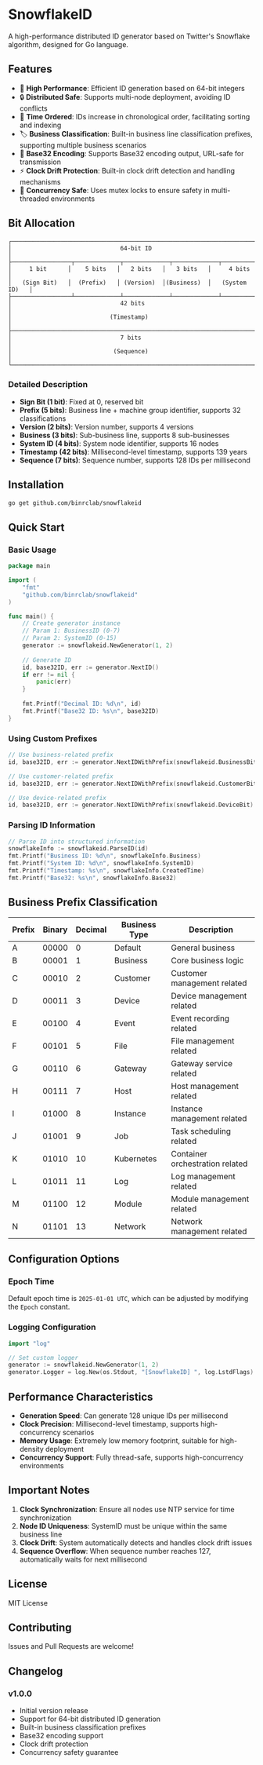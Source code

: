 # SnowflakeID

A high-performance distributed ID generator based on Twitter's Snowflake algorithm, designed for Go language.

## Features

- 🚀 **High Performance**: Efficient ID generation based on 64-bit integers
- 🔒 **Distributed Safe**: Supports multi-node deployment, avoiding ID conflicts
- 📅 **Time Ordered**: IDs increase in chronological order, facilitating sorting and indexing
- 🏷️ **Business Classification**: Built-in business line classification prefixes, supporting multiple business scenarios
- 🔄 **Base32 Encoding**: Supports Base32 encoding output, URL-safe for transmission
- ⚡ **Clock Drift Protection**: Built-in clock drift detection and handling mechanisms
- 🧵 **Concurrency Safe**: Uses mutex locks to ensure safety in multi-threaded environments

## Bit Allocation

```
┌───────────────────────────────────────────────────────────────────────────────┐
│                               64-bit ID                                      │
├─────────────────┬─────────────┬─────────────┬─────────────┬─────────────────┤
│     1 bit      │    5 bits   │   2 bits   │   3 bits   │     4 bits      │
│   (Sign Bit)   │  (Prefix)   │ (Version)  │(Business)  │   (System ID)   │
├─────────────────┴─────────────┴─────────────┴─────────────┴─────────────────┤
│                               42 bits                                       │
│                            (Timestamp)                                      │
├─────────────────────────────────────────────────────────────────────────────┤
│                               7 bits                                        │
│                             (Sequence)                                      │
└─────────────────────────────────────────────────────────────────────────────┘
```

### Detailed Description

- **Sign Bit (1 bit)**: Fixed at 0, reserved bit
- **Prefix (5 bits)**: Business line + machine group identifier, supports 32 classifications
- **Version (2 bits)**: Version number, supports 4 versions
- **Business (3 bits)**: Sub-business line, supports 8 sub-businesses
- **System ID (4 bits)**: System node identifier, supports 16 nodes
- **Timestamp (42 bits)**: Millisecond-level timestamp, supports 139 years
- **Sequence (7 bits)**: Sequence number, supports 128 IDs per millisecond

## Installation

```bash
go get github.com/binrclab/snowflakeid
```

## Quick Start

### Basic Usage

```go
package main

import (
    "fmt"
    "github.com/binrclab/snowflakeid"
)

func main() {
    // Create generator instance
    // Param 1: BusinessID (0-7)
    // Param 2: SystemID (0-15)
    generator := snowflakeid.NewGenerator(1, 2)
    
    // Generate ID
    id, base32ID, err := generator.NextID()
    if err != nil {
        panic(err)
    }
    
    fmt.Printf("Decimal ID: %d\n", id)
    fmt.Printf("Base32 ID: %s\n", base32ID)
}
```

### Using Custom Prefixes

```go
// Use business-related prefix
id, base32ID, err := generator.NextIDWithPrefix(snowflakeid.BusinessBit)

// Use customer-related prefix
id, base32ID, err := generator.NextIDWithPrefix(snowflakeid.CustomerBit)

// Use device-related prefix
id, base32ID, err := generator.NextIDWithPrefix(snowflakeid.DeviceBit)
```

### Parsing ID Information

```go
// Parse ID into structured information
snowflakeInfo := snowflakeid.ParseID(id)
fmt.Printf("Business ID: %d\n", snowflakeInfo.Business)
fmt.Printf("System ID: %d\n", snowflakeInfo.SystemID)
fmt.Printf("Timestamp: %s\n", snowflakeInfo.CreatedTime)
fmt.Printf("Base32: %s\n", snowflakeInfo.Base32)
```

## Business Prefix Classification

| Prefix | Binary | Decimal | Business Type | Description |
|--------|--------|---------|---------------|-------------|
| A      | 00000  | 0       | Default       | General business |
| B      | 00001  | 1       | Business      | Core business logic |
| C      | 00010  | 2       | Customer      | Customer management related |
| D      | 00011  | 3       | Device        | Device management related |
| E      | 00100  | 4       | Event         | Event recording related |
| F      | 00101  | 5       | File          | File management related |
| G      | 00110  | 6       | Gateway       | Gateway service related |
| H      | 00111  | 7       | Host          | Host management related |
| I      | 01000  | 8       | Instance      | Instance management related |
| J      | 01001  | 9       | Job           | Task scheduling related |
| K      | 01010  | 10      | Kubernetes    | Container orchestration related |
| L      | 01011  | 11      | Log           | Log management related |
| M      | 01100  | 12      | Module        | Module management related |
| N      | 01101  | 13      | Network       | Network management related |

## Configuration Options

### Epoch Time

Default epoch time is `2025-01-01 UTC`, which can be adjusted by modifying the `Epoch` constant.

### Logging Configuration

```go
import "log"

// Set custom logger
generator := snowflakeid.NewGenerator(1, 2)
generator.Logger = log.New(os.Stdout, "[SnowflakeID] ", log.LstdFlags)
```

## Performance Characteristics

- **Generation Speed**: Can generate 128 unique IDs per millisecond
- **Clock Precision**: Millisecond-level timestamp, supports high-concurrency scenarios
- **Memory Usage**: Extremely low memory footprint, suitable for high-density deployment
- **Concurrency Support**: Fully thread-safe, supports high-concurrency environments

## Important Notes

1. **Clock Synchronization**: Ensure all nodes use NTP service for time synchronization
2. **Node ID Uniqueness**: SystemID must be unique within the same business line
3. **Clock Drift**: System automatically detects and handles clock drift issues
4. **Sequence Overflow**: When sequence number reaches 127, automatically waits for next millisecond

## License

MIT License

## Contributing

Issues and Pull Requests are welcome!

## Changelog

### v1.0.0
- Initial version release
- Support for 64-bit distributed ID generation
- Built-in business classification prefixes
- Base32 encoding support
- Clock drift protection
- Concurrency safety guarantee 